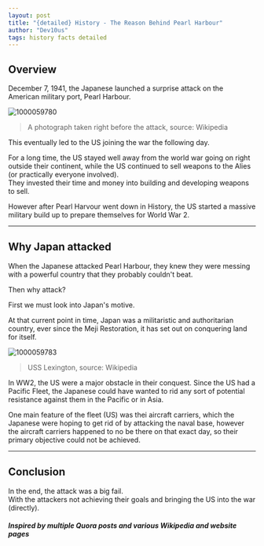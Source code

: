 ```yaml
---
layout: post
title: "{detailed} History - The Reason Behind Pearl Harbour"
author: "Dev10us"
tags: history facts detailed
---
```


## Overview

December 7, 1941, the Japanese launched a surprise attack on the American military port, Pearl Harbour.

![1000059780](https://github.com/Scripta-Mirabilia/scripta-mirabilia.github.io/assets/112738649/4b653dd7-438b-4c22-a3c1-cb8c01d2898a)
> A photograph taken right before the attack, source: Wikipedia

This eventually led to the US joining the war the following day.

For a long time, the US stayed well away from the world war going on right outside their continent, while the US continued to sell weapons to the Alies (or practically everyone involved).\
They invested their time and money into building and developing weapons to sell.

However after Pearl Harvour went down in History, the US started a massive military build up to prepare themselves for World War 2.

---

## Why Japan attacked

When the Japanese attacked Pearl Harbour, they knew they were messing with a powerful country that they probably couldn't beat.

Then why attack?

First we must look into Japan's motive.

At that current point in time, Japan was a militaristic and authoritarian country, ever since the Meji Restoration, it has set out on conquering land for itself. 


![1000059783](https://github.com/Scripta-Mirabilia/scripta-mirabilia.github.io/assets/112738649/bcf1e06c-a447-40b6-884e-ce741257f9fe)
> USS Lexington, source: Wikipedia

In WW2, the US were a major obstacle in their conquest. Since the US had a Pacific Fleet, the Japanese could have wanted to rid any sort of potential resistance against them in the Pacific or in Asia.

One main feature of the fleet (US) was thei aircraft carriers, which the Japanese were hoping to get rid of by attacking the naval base, however the aircraft carriers happened to no be there on that exact day, so their primary objective could not be achieved.

---

## Conclusion

In the end, the attack was a big fail.\
With the attackers not achieving their goals and bringing the US into the war (directly). 

##### Inspired by multiple Quora posts and various Wikipedia and website pages
